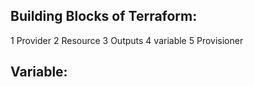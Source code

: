 ## Building Blocks of Terraform:
   1 Provider
   2 Resource
   3 Outputs
   4 variable
   5 Provisioner



   ## Variable:
     